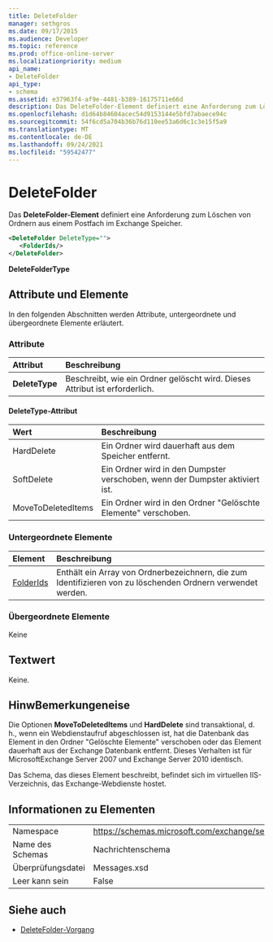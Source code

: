 ```yaml
---
title: DeleteFolder
manager: sethgros
ms.date: 09/17/2015
ms.audience: Developer
ms.topic: reference
ms.prod: office-online-server
ms.localizationpriority: medium
api_name:
- DeleteFolder
api_type:
- schema
ms.assetid: e37963f4-af9e-4481-b389-16175711e66d
description: Das DeleteFolder-Element definiert eine Anforderung zum Löschen von Ordnern aus einem Postfach im Exchange Speicher.
ms.openlocfilehash: d1d64b84604acec54d9153144e5bfd7abaece94c
ms.sourcegitcommit: 54f6cd5a704b36b76d110ee53a6d6c1c3e15f5a9
ms.translationtype: MT
ms.contentlocale: de-DE
ms.lasthandoff: 09/24/2021
ms.locfileid: "59542477"
---
```

# <a name="deletefolder"></a>DeleteFolder

Das **DeleteFolder-Element** definiert eine Anforderung zum Löschen von Ordnern aus einem Postfach im Exchange Speicher. 
  
```XML
<DeleteFolder DeleteType="">
   <FolderIds/>
</DeleteFolder>
```

 **DeleteFolderType**
## <a name="attributes-and-elements"></a>Attribute und Elemente

In den folgenden Abschnitten werden Attribute, untergeordnete und übergeordnete Elemente erläutert.
  
### <a name="attributes"></a>Attribute

|**Attribut**|**Beschreibung**|
|:-----|:-----|
|**DeleteType** <br/> |Beschreibt, wie ein Ordner gelöscht wird. Dieses Attribut ist erforderlich.  <br/> |
   
#### <a name="deletetype-attribute"></a>DeleteType-Attribut

|**Wert**|**Beschreibung**|
|:-----|:-----|
|HardDelete  <br/> |Ein Ordner wird dauerhaft aus dem Speicher entfernt.  <br/> |
|SoftDelete  <br/> |Ein Ordner wird in den Dumpster verschoben, wenn der Dumpster aktiviert ist.  <br/> |
|MoveToDeletedItems  <br/> |Ein Ordner wird in den Ordner "Gelöschte Elemente" verschoben.  <br/> |
   
### <a name="child-elements"></a>Untergeordnete Elemente

|**Element**|**Beschreibung**|
|:-----|:-----|
|[FolderIds](folderids.md) <br/> |Enthält ein Array von Ordnerbezeichnern, die zum Identifizieren von zu löschenden Ordnern verwendet werden.  <br/> |
   
### <a name="parent-elements"></a>Übergeordnete Elemente

Keine
  
## <a name="text-value"></a>Textwert

Keine.
  
## <a name="remarks"></a>HinwBemerkungeneise

Die Optionen **MoveToDeletedItems** und **HardDelete** sind transaktional, d. h., wenn ein Webdienstaufruf abgeschlossen ist, hat die Datenbank das Element in den Ordner "Gelöschte Elemente" verschoben oder das Element dauerhaft aus der Exchange Datenbank entfernt. Dieses Verhalten ist für MicrosoftExchange Server 2007 und Exchange Server 2010 identisch. 
  
Das Schema, das dieses Element beschreibt, befindet sich im virtuellen IIS-Verzeichnis, das Exchange-Webdienste hostet.
  
## <a name="element-information"></a>Informationen zu Elementen

|||
|:-----|:-----|
|Namespace  <br/> |https://schemas.microsoft.com/exchange/services/2006/messages  <br/> |
|Name des Schemas  <br/> |Nachrichtenschema  <br/> |
|Überprüfungsdatei  <br/> |Messages.xsd  <br/> |
|Leer kann sein  <br/> |False  <br/> |
   
## <a name="see-also"></a>Siehe auch

- [DeleteFolder-Vorgang](deletefolder-operation.md)

